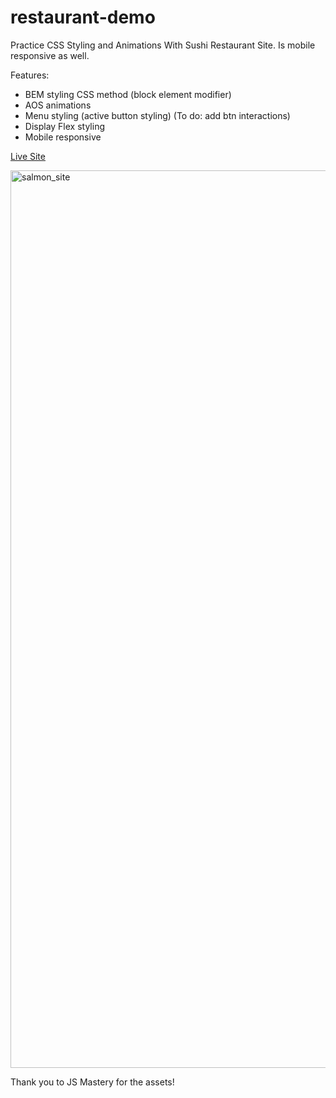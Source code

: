 # restaurant-demo
Practice CSS Styling and Animations With Sushi Restaurant Site. Is mobile responsive as well.

Features:
- BEM styling CSS method (block element modifier)
- AOS animations
- Menu styling (active button styling) (To do: add btn interactions)
- Display Flex styling
- Mobile responsive

<a href='https://restaurant-demo-jmyers.netlify.app/'>Live Site </a>

<img width="1436" alt="salmon_site" src="https://github.com/janellemeowers/restaurant-demo/assets/51424392/d185c2cb-163a-4b0c-9b67-7fbe5fe5e7fc">


Thank you to JS Mastery for the assets!
